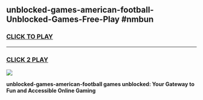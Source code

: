
## unblocked-games-american-football-Unblocked-Games-Free-Play #nmbun
<h3>
<a href="https://us.freeplayer.one?title=unblocked-games-american-football&ref=9M">CLICK TO PLAY</a></h3>
<hr>

<h3>
<a href="https://us.freeplayer.one?title=unblocked-games-american-football&ref=9M">CLICK 2 PLAY</a>
  
</h3>

<a href="https://us.freeplayer.one?title=unblocked-games-american-football&ref=9M"><img src="https://clearcache.store/games.png"></a>


**unblocked-games-american-football games unblocked: Your Gateway to Fun and Accessible Online Gaming**
